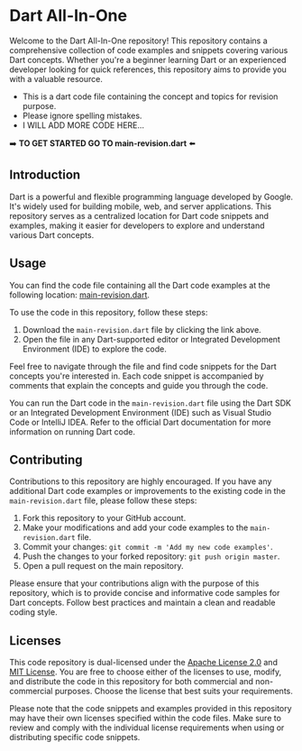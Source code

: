 # Dart All-In-One

Welcome to the Dart All-In-One repository! This repository contains a comprehensive collection of code examples and snippets covering various Dart concepts. Whether you're a beginner learning Dart or an experienced developer looking for quick references, this repository aims to provide you with a valuable resource.
- This is a dart code file containing the concept and topics for revision purpose.
- Please ignore spelling mistakes.
- I WILL ADD MORE CODE HERE...

➡️ **TO GET STARTED GO TO main-revision.dart** ⬅️

## Introduction

Dart is a powerful and flexible programming language developed by Google. It's widely used for building mobile, web, and server applications. This repository serves as a centralized location for Dart code snippets and examples, making it easier for developers to explore and understand various Dart concepts.

## Usage

You can find the code file containing all the Dart code examples at the following location: [main-revision.dart](https://github.com/AKABharat/Dart-All-In-One/blob/main/main-revision.dart).

To use the code in this repository, follow these steps:

1. Download the `main-revision.dart` file by clicking the link above.
2. Open the file in any Dart-supported editor or Integrated Development Environment (IDE) to explore the code.

Feel free to navigate through the file and find code snippets for the Dart concepts you're interested in. Each code snippet is accompanied by comments that explain the concepts and guide you through the code.

You can run the Dart code in the `main-revision.dart` file using the Dart SDK or an Integrated Development Environment (IDE) such as Visual Studio Code or IntelliJ IDEA. Refer to the official Dart documentation for more information on running Dart code.

## Contributing

Contributions to this repository are highly encouraged. If you have any additional Dart code examples or improvements to the existing code in the `main-revision.dart` file, please follow these steps:

1. Fork this repository to your GitHub account.
2. Make your modifications and add your code examples to the `main-revision.dart` file.
3. Commit your changes: `git commit -m 'Add my new code examples'`.
4. Push the changes to your forked repository: `git push origin master`.
5. Open a pull request on the main repository.

Please ensure that your contributions align with the purpose of this repository, which is to provide concise and informative code samples for Dart concepts. Follow best practices and maintain a clean and readable coding style.

## Licenses

This code repository is dual-licensed under the [Apache License 2.0](https://www.apache.org/licenses/LICENSE-2.0) and [MIT License](https://opensource.org/licenses/MIT). You are free to choose either of the licenses to use, modify, and distribute the code in this repository for both commercial and non-commercial purposes. Choose the license that best suits your requirements.

Please note that the code snippets and examples provided in this repository may have their own licenses specified within the code files. Make sure to review and comply with the individual license requirements when using or distributing specific code snippets.


